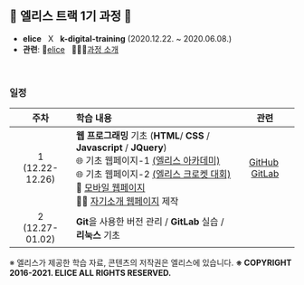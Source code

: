 ## 🐇 엘리스 트랙 1기 과정 🐇

- **elice** &nbsp; X &nbsp; **k-digital-training**  (2020.12.22. ~ 2020.06.08.)
- **관련**:  🐇[elice](https://elice.io/) &nbsp; 🏃🏻‍♂️[과정 소개](https://elicetrack.oopy.io/) 

<br/>

### 일정

|         주차         | 학습 내용                                                    |                             관련                             |
| :------------------: | :----------------------------------------------------------- | :----------------------------------------------------------: |
| 1<br />(12.22-12.26) | **웹 프로그래밍** 기초 (**HTML**/ **CSS** / **Javascript** / **JQuery**) <br />🌐 기초 웹페이지-1 [(엘리스 아카데미)](http://bky373.kdt-gitlab.elice.io/clone-pages/elice/elice-index.html)<br />🌐 기초 웹페이지-2 [(엘리스 크로켓 대회)](http://bky373.kdt-gitlab.elice.io/clone-pages/elice-krocket/krocket-index.html)<br />📱 [모바일 웹페이지](http://bky373.kdt-gitlab.elice.io/clone-pages/elice-mobile/index.html)<br />🙋‍♂️ [자기소개 웹페이지](http://bky373.kdt-gitlab.elice.io/about-me/) 제작 | [GitHub](https://github.com/bky373/elice-1st-racer/tree/master/week01/WEB)&nbsp; [GitLab](https://kdt-gitlab.elice.io/bky373/clone-pages) |
| 2<br />(12.27-01.02) | **Git**을 사용한 버전 관리 / **GitLab** 실습 / **리눅스** 기초 |                                                              |











※ 엘리스가 제공한 학습 자료, 콘텐츠의 저작권은 엘리스에 있습니다. 
**※ COPYRIGHT 2016-2021. ELICE ALL RIGHTS RESERVED.**
